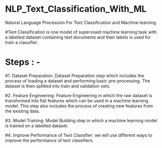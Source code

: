 # NLP_Text_Classification_With_ML
Natural Language Procession For Text Classification and Machine learning 

#Text Classification is one model of supervised machine learning task with a labelled dataset containing text documents and their labels is used for train a classifier.

# Steps : -

#1. Dataset Preparation: 
Dataset Preparation step which includes the process of loading a dataset and performing basic pre-processing. The dataset is then splitted into train and validation sets.


#2. Feature Engineering: 
Feature Engineering in which the raw dataset is transformed into flat features which can be used in a machine learning model. This step also includes the process of creating new features from the existing data.


#3. Model Training: 
Model Building step in which a machine learning model is trained on a labelled dataset.


#4. Improve Performance of Text Classifier: 
we will use different ways to improve the performance of text classifiers.
